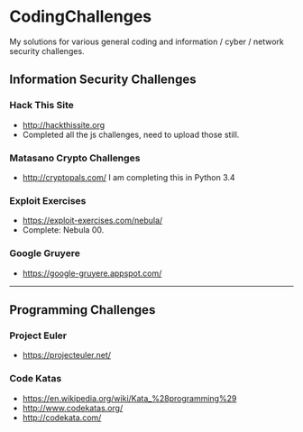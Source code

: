 # CodingChallenges
My solutions for various general coding and information / cyber / network security challenges.

Information Security Challenges
------

### Hack This Site
- http://hackthissite.org
- Completed all the js challenges, need to upload those still.

### Matasano Crypto Challenges
- http://cryptopals.com/
I am completing this in Python 3.4

### Exploit Exercises
- https://exploit-exercises.com/nebula/
- Complete: Nebula 00.

### Google Gruyere
 - https://google-gruyere.appspot.com/

***
Programming Challenges
------

### Project Euler
- https://projecteuler.net/

### Code Katas
- https://en.wikipedia.org/wiki/Kata_%28programming%29
- http://www.codekatas.org/
- http://codekata.com/